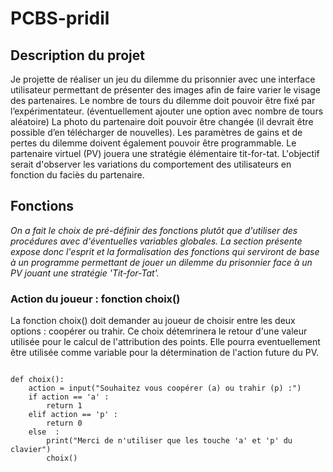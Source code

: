 # PCBS-pridil

## Description du projet

Je projette de réaliser un jeu du dilemme du prisonnier avec une interface utilisateur permettant de présenter des images afin de faire varier le visage des partenaires.
Le nombre de tours du dilemme doit pouvoir être fixé par l’expérimentateur. (éventuellement ajouter une option avec nombre de tours aléatoire)
La photo du partenaire  doit pouvoir être changée (il devrait être possible d’en télécharger de nouvelles).
Les paramètres de gains et de pertes du dilemme doivent également pouvoir être programmable.
Le partenaire virtuel (PV) jouera une stratégie élémentaire tit-for-tat.
L'objectif serait d'observer les variations du comportement des utilisateurs en fonction du faciès du partenaire.



## Fonctions

_On a fait le choix de pré-définir des fonctions plutôt que d'utiliser des procédures avec d'éventuelles variables globales. La section présente expose donc l'esprit et la formalisation des fonctions qui serviront de base à un programme permettant de jouer un dilemme du prisonnier face à un PV jouant une stratégie 'Tit-for-Tat'._

### Action du joueur : fonction choix()

La fonction choix() doit demander au joueur de choisir entre les deux options : coopérer ou trahir.
Ce choix détemrinera le retour d'une valeur utilisée pour le calcul de l'attribution des points.
Elle pourra eventuellement être utilisée comme variable pour la détermination de l'action future du PV.

<pre><code>
def choix():
    action = input("Souhaitez vous coopérer (a) ou trahir (p) :") 
    if action == 'a' :
        return 1
    elif action == 'p' :
        return 0
    else  :
        print("Merci de n'utiliser que les touche 'a' et 'p' du clavier") 
        choix()
 </code></pre>
 
 
 
 

